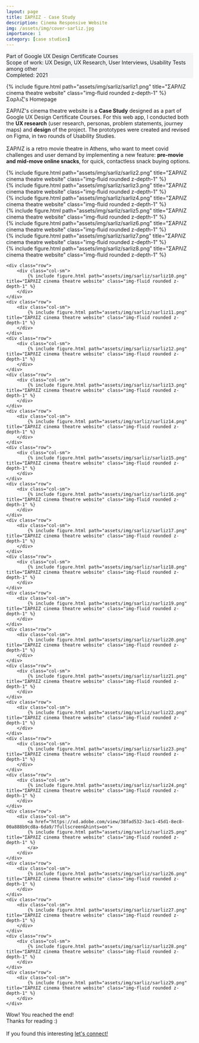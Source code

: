 ```yaml
---
layout: page
title: ΣΑΡΛΙΖ - Case Study
description: Cinema Responsive Website
img: /assets/img/cover-sarliz.jpg
importance: 1
category: [case studies]
---
```

<div class="px-3 pt-3 pb-1 mb-3 rounded" style="background-color: rgba(43, 86, 127, .05);">
    <p>
    Part of Google UX Design Certificate Courses<br>
    Scope of work: UX Design, UX Research, User Interviews, Usability Tests among other<br>
    Completed: 2021<br>
    </p>
 </div>

<div class="row">
    <div class="col-sm mt-md-0">
        {% include figure.html path="assets/img/sarliz/sarliz1.png" title="ΣΑΡΛΙΖ cinema theatre website" class="img-fluid rounded z-depth-1" %}
    </div>
</div>
<div class="caption">
    Σαρλιζ's Homepage
</div>

<div class="row text-md-center justify-content-center">
    <div class="col-lg-8">
        <p>ΣΑΡΛΙΖ's cinema theatre website is a <b>Case Study</b> designed as a part of Google UX Design Certificate Courses. For this web app, I conducted both the <b>UX research</b> (user research, personas, problem statements, journey maps) and <b>design</b> of the project. The prototypes were created and revised on Figma, in two rounds of Usability Studies.<br><br>    
        ΣΑΡΛΙΖ is a retro movie theatre in Athens, who want to meet covid challenges and user demand by implementing a new feature: <b>pre-movie and mid-move online snacks</b>, for quick, contactless snack buying options.</p>
    </div>    
</div>

<div class="text-center">
    <div class="row">
        <div class="col-sm mt-4">
            {% include figure.html path="assets/img/sarliz/sarliz2.png" title="ΣΑΡΛΙΖ cinema theatre website" class="img-fluid rounded z-depth-1" %}
        </div>
    </div>
    <div class="row">
        <div class="col-sm">
            {% include figure.html path="assets/img/sarliz/sarliz3.png" title="ΣΑΡΛΙΖ cinema theatre website" class="img-fluid rounded z-depth-1" %}
        </div>
    </div>
    <div class="row">
        <div class="col-sm">
            {% include figure.html path="assets/img/sarliz/sarliz4.png" title="ΣΑΡΛΙΖ cinema theatre website" class="img-fluid rounded z-depth-1" %}
        </div>
    </div>
    <div class="row">
        <div class="col-sm">
            {% include figure.html path="assets/img/sarliz/sarliz5.png" title="ΣΑΡΛΙΖ cinema theatre website" class="img-fluid rounded z-depth-1" %}
        </div>
    </div>
    <div class="row">
        <div class="col-sm">
            {% include figure.html path="assets/img/sarliz/sarliz6.png" title="ΣΑΡΛΙΖ cinema theatre website" class="img-fluid rounded z-depth-1" %}
        </div>
    </div>
    <div class="row">
        <div class="col-sm">
            {% include figure.html path="assets/img/sarliz/sarliz7.png" title="ΣΑΡΛΙΖ cinema theatre website" class="img-fluid rounded z-depth-1" %}
        </div>
    </div>
    <div class="row">
        <div class="col-sm">
            {% include figure.html path="assets/img/sarliz/sarliz8.png" title="ΣΑΡΛΙΖ cinema theatre website" class="img-fluid rounded z-depth-1" %}
        </div>
    </div>
    
    <div class="row">
        <div class="col-sm">
            {% include figure.html path="assets/img/sarliz/sarliz10.png" title="ΣΑΡΛΙΖ cinema theatre website" class="img-fluid rounded z-depth-1" %}
        </div>
    </div>
    <div class="row">
        <div class="col-sm">
            {% include figure.html path="assets/img/sarliz/sarliz11.png" title="ΣΑΡΛΙΖ cinema theatre website" class="img-fluid rounded z-depth-1" %}
        </div>
    </div>
    <div class="row">
        <div class="col-sm">
            {% include figure.html path="assets/img/sarliz/sarliz12.png" title="ΣΑΡΛΙΖ cinema theatre website" class="img-fluid rounded z-depth-1" %}
        </div>
    </div>
    <div class="row">
        <div class="col-sm">
            {% include figure.html path="assets/img/sarliz/sarliz13.png" title="ΣΑΡΛΙΖ cinema theatre website" class="img-fluid rounded z-depth-1" %}
        </div>
    </div>
    <div class="row">
        <div class="col-sm">
            {% include figure.html path="assets/img/sarliz/sarliz14.png" title="ΣΑΡΛΙΖ cinema theatre website" class="img-fluid rounded z-depth-1" %}
        </div>
    </div>
    <div class="row">
        <div class="col-sm">
            {% include figure.html path="assets/img/sarliz/sarliz15.png" title="ΣΑΡΛΙΖ cinema theatre website" class="img-fluid rounded z-depth-1" %}
        </div>
    </div>
    <div class="row">
        <div class="col-sm">
            {% include figure.html path="assets/img/sarliz/sarliz16.png" title="ΣΑΡΛΙΖ cinema theatre website" class="img-fluid rounded z-depth-1" %}
        </div>
    </div>
    <div class="row">
        <div class="col-sm">
            {% include figure.html path="assets/img/sarliz/sarliz17.png" title="ΣΑΡΛΙΖ cinema theatre website" class="img-fluid rounded z-depth-1" %}
        </div>
    </div>
    <div class="row">
        <div class="col-sm">
            {% include figure.html path="assets/img/sarliz/sarliz18.png" title="ΣΑΡΛΙΖ cinema theatre website" class="img-fluid rounded z-depth-1" %}
        </div>
    </div>
    <div class="row">
        <div class="col-sm">
            {% include figure.html path="assets/img/sarliz/sarliz19.png" title="ΣΑΡΛΙΖ cinema theatre website" class="img-fluid rounded z-depth-1" %}
        </div>
    </div>
    <div class="row">
        <div class="col-sm">
            {% include figure.html path="assets/img/sarliz/sarliz20.png" title="ΣΑΡΛΙΖ cinema theatre website" class="img-fluid rounded z-depth-1" %}
        </div>
    </div>
    <div class="row">
        <div class="col-sm">
            {% include figure.html path="assets/img/sarliz/sarliz21.png" title="ΣΑΡΛΙΖ cinema theatre website" class="img-fluid rounded z-depth-1" %}
        </div>
    </div>
    <div class="row">
        <div class="col-sm">
            {% include figure.html path="assets/img/sarliz/sarliz22.png" title="ΣΑΡΛΙΖ cinema theatre website" class="img-fluid rounded z-depth-1" %}
        </div>
    </div>
    <div class="row">
        <div class="col-sm">
            {% include figure.html path="assets/img/sarliz/sarliz23.png" title="ΣΑΡΛΙΖ cinema theatre website" class="img-fluid rounded z-depth-1" %}
        </div>
    </div>
    <div class="row">
        <div class="col-sm">
            {% include figure.html path="assets/img/sarliz/sarliz24.png" title="ΣΑΡΛΙΖ cinema theatre website" class="img-fluid rounded z-depth-1" %}
        </div>
    </div>
    <div class="row">
        <div class="col-sm">
            <a href="https://xd.adobe.com/view/38fad532-3ac1-45d1-8ec8-00a888b9cd8a-6da9/?fullscreen&hints=on">
            {% include figure.html path="assets/img/sarliz/sarliz25.png" title="ΣΑΡΛΙΖ cinema theatre website" class="img-fluid rounded z-depth-1" %}
            </a>
        </div>
    </div>
    <div class="row">
        <div class="col-sm">
            {% include figure.html path="assets/img/sarliz/sarliz26.png" title="ΣΑΡΛΙΖ cinema theatre website" class="img-fluid rounded z-depth-1" %}
        </div>
    </div>
    <div class="row">
        <div class="col-sm">
            {% include figure.html path="assets/img/sarliz/sarliz27.png" title="ΣΑΡΛΙΖ cinema theatre website" class="img-fluid rounded z-depth-1" %}
        </div>
    </div>
    <div class="row">
        <div class="col-sm">
            {% include figure.html path="assets/img/sarliz/sarliz28.png" title="ΣΑΡΛΙΖ cinema theatre website" class="img-fluid rounded z-depth-1" %}
        </div>
    </div>
    <div class="row">
        <div class="col-sm">
            {% include figure.html path="assets/img/sarliz/sarliz29.png" title="ΣΑΡΛΙΖ cinema theatre website" class="img-fluid rounded z-depth-1" %}
        </div>
    </div>
</div>

<div class="row text-md-center justify-content-center">
    <div class="col-lg-8">
        <p>Wow! You reached the end!<br>Thanks for reading :)<br><br>
        If you found this interesting <a href="https://www.linkedin.com/in/jlioliou/">let's connect!</a></p>
    </div>    
</div>
